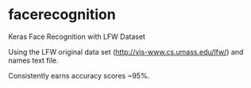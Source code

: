 # facerecognition
Keras Face Recognition with LFW Dataset

Using the LFW original data set (http://vis-www.cs.umass.edu/lfw/) and names text file.

Consistently earns accuracy scores ~95%.
